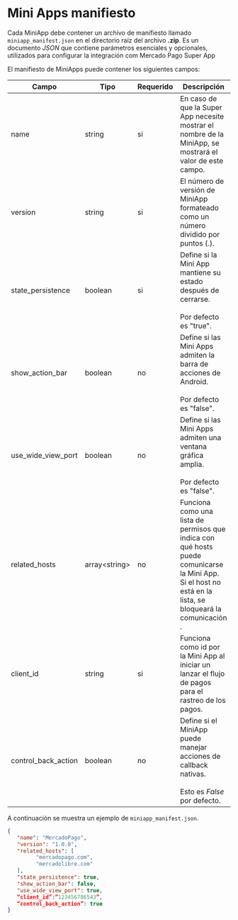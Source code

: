 # Mini Apps manifiesto

Cada MiniApp debe contener un archivo de manifiesto llamado `miniapp_manifest.json` en el directorio raíz del archivo **.zip**. Es un documento _JSON_ que contiene parámetros esenciales y opcionales, utilizados para configurar la integración com Mercado Pago Super App

El manifiesto de MiniApps puede contener los siguientes campos:

| Campo | Tipo | Requerido | Descripción |
| --- | --- | --- | --- |
| name | string | si | En caso de que la Super App necesite mostrar el nombre de la MiniApp, se mostrará el valor de este campo. | 
| version | string | si | El número de versión de MiniApp formateado como un número dividido por puntos (.). |
| state_persistence | boolean | si | Define si la Mini App mantiene su estado después de cerrarse. <br><br> Por defecto es "true". | 
| show_action_bar | boolean | no | Define si las Mini Apps admiten la barra de acciones de Android. <br><br> Por defecto es "false". | 
| use_wide_view_port | boolean | no |Define si las Mini Apps admiten una ventana gráfica amplia. <br><br> Por defecto es "false".| 
| related_hosts | array&lt;string&gt;  | no | Funciona como una lista de permisos que indica con qué hosts puede comunicarse la Mini App. Si el host no está en la lista, se bloqueará la comunicación . | 
| client_id | string | si | Funciona como id por la Mini App al iniciar un lanzar el flujo de pagos para el rastreo de los pagos. | 
| control_back_action | boolean | no | Define si el MiniApp puede manejar acciones de callback nativas. <br><br> Esto es *False* por defecto.| 

A continuación se muestra un ejemplo de `miniapp_manifest.json`.

```json
{
   "name": "MercadoPago",
   "version": "1.0.0",
   "related_hosts": [
  	     "mercadopago.com",
	     "mercadolibre.com"
   ],
   "state_persistence": true,
   "show_action_bar": false,
   "use_wide_view_port": true,
   “client_id”:”123456786543”,
   “control_back_action”: true
}
```
